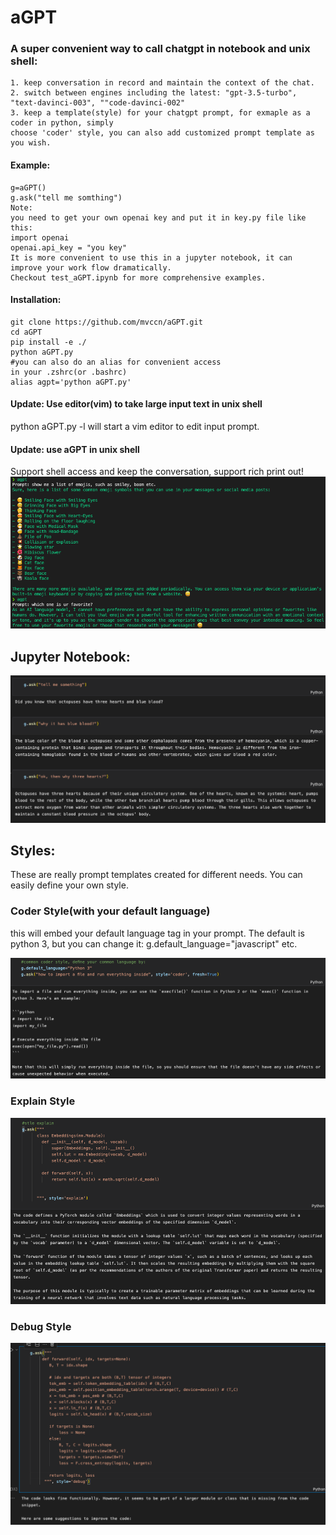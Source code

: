 # aGPT
### A super convenient way to call chatgpt in notebook and unix shell:
    1. keep conversation in record and maintain the context of the chat.
    2. switch between engines including the latest: "gpt-3.5-turbo", "text-davinci-003", ""code-davinci-002"
    3. keep a template(style) for your chatgpt prompt, for exmaple as a coder in python, simply 
    choose 'coder' style, you can also add customized prompt template as you wish. 

    
#### Example: 
    g=aGPT()
    g.ask("tell me somthing")
    Note: 
    you need to get your own openai key and put it in key.py file like this: 
    import openai
    openai.api_key = "you key"
    It is more convenient to use this in a jupyter notebook, it can improve your work flow dramatically. 
    Checkout test_aGPT.ipynb for more comprehensive examples. 
    
#### Installation:
    
    git clone https://github.com/mvccn/aGPT.git
    cd aGPT
    pip install -e ./
    python aGPT.py
    #you can also do an alias for convenient access
    in your .zshrc(or .bashrc)
    alias agpt='python aGPT.py'

#### Update: Use editor(vim) to take large input text in unix shell
python aGPT.py -l  will start a vim editor to edit input prompt.
#### Update: use aGPT in unix shell 
Support shell access and keep the conversation, support rich print out!
![alt text](https://github.com/mvccn/aGPT/blob/main/images/shell.png?raw=true)

## Jupyter Notebook:
![alt text](https://github.com/mvccn/aGPT/blob/main/images/conversation.png?raw=true)

## Styles:
These are really prompt templates created for different needs. You can easily define your own style.

### Coder Style(with your default language)

this will embed your default language tag in your prompt. The default is python 3, but you can change it:
g.default_language="javascript" etc.

![alt text](https://github.com/mvccn/aGPT/blob/main/images/coder.png?raw=true)

### Explain Style

![alt text](https://github.com/mvccn/aGPT/blob/main/images/explain.png?raw=true)

### Debug Style

 ![alt text](https://github.com/mvccn/aGPT/blob/main/images/debug.png?raw=true)

 

